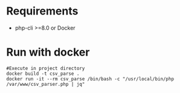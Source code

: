 # Requirements
- php-cli >=8.0 or Docker

# Run with docker
    #Execute in project directory
    docker build -t csv_parse .
    docker run -it --rm csv_parse /bin/bash -c "/usr/local/bin/php /var/www/csv_parser.php | jq"
